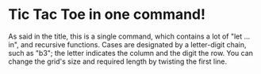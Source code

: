 # Tic Tac Toe in one command! #
As said in the title, this is a single command, which contains a lot of "let ... in", and recursive functions.
Cases are designated by a letter-digit chain, such as "b3"; the letter indicates the column and the digit the row.
You can change the grid's size and required length by twisting the first line.
